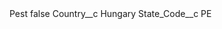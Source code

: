 <?xml version="1.0" encoding="UTF-8"?>
<CustomMetadata xmlns="http://soap.sforce.com/2006/04/metadata" xmlns:xsi="http://www.w3.org/2001/XMLSchema-instance" xmlns:xsd="http://www.w3.org/2001/XMLSchema">
    <label>Pest</label>
    <protected>false</protected>
    <values>
        <field>Country__c</field>
        <value xsi:type="xsd:string">Hungary</value>
    </values>
    <values>
        <field>State_Code__c</field>
        <value xsi:type="xsd:string">PE</value>
    </values>
</CustomMetadata>
